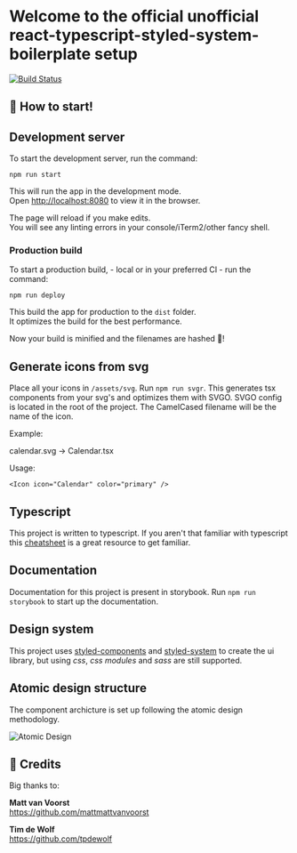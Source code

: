 # Welcome to the official unofficial react-typescript-styled-system-boilerplate setup

[![Build Status](https://travis-ci.org/daphnesmit/react-typescript-styled-system-boilerplate.svg?branch=master)](https://travis-ci.org/daphnesmit/react-typescript-styled-system-boilerplate)

## 🎉 How to start!

## Development server
To start the development server, run the command:

```
npm run start
```

This will run the app in the development mode.<br>
Open [http://localhost:8080](http://localhost:8080) to view it in the browser.

The page will reload if you make edits.<br>
You will see any linting errors in your console/iTerm2/other fancy shell.

### Production build
To start a production build, - local or in your preferred CI - run the command:

```
npm run deploy
```

This build the app for production to the `dist` folder.<br>
It optimizes the build for the best performance.

Now your build is minified and the filenames are hashed 🎉!


## Generate icons from svg

Place all your icons in `/assets/svg`. Run `npm run svgr`. This generates tsx components from your svg's and optimizes them with SVGO. SVGO config is located in the root of the project. The CamelCased filename will be the name of the icon.

Example:

calendar.svg -> Calendar.tsx

Usage:

`<Icon icon="Calendar" color="primary" />`


## Typescript

This project is written to typescript. If you aren't that familiar with typescript this [cheatsheet](https://github.com/typescript-cheatsheets/react-typescript-cheatsheet) is a great resource to get familiar.

## Documentation

Documentation for this project is present in storybook. Run `npm run storybook` to start up the documentation.

## Design system

This project uses [styled-components](https://www.styled-components.com/) and [styled-system](https://github.com/styled-system/styled-system) to create the ui library, but using *css*, *css modules* and *sass* are still supported.

## Atomic design structure

The component archicture is set up following the atomic design methodology.

![Atomic Design](http://atomicdesign.bradfrost.com/images/content/atomic-design-molecules.png)


## 🙌 Credits

Big thanks to:

__Matt van Voorst__</br>
https://github.com/mattmattvanvoorst

__Tim de Wolf__</br>
https://github.com/tpdewolf

